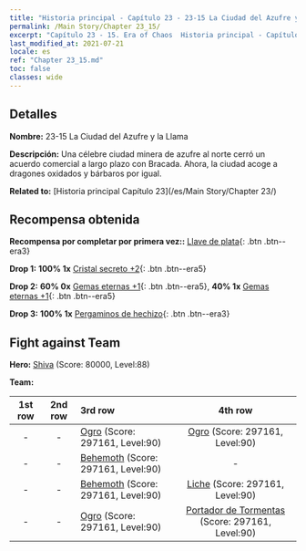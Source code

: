 ```yaml
---
title: "Historia principal - Capítulo 23 - 23-15 La Ciudad del Azufre y la Llama"
permalink: /Main Story/Chapter 23_15/
excerpt: "Capítulo 23 - 15. Era of Chaos  Historia principal - Capítulo 23_15. 23-15 La Ciudad del Azufre y la Llama"
last_modified_at: 2021-07-21
locale: es
ref: "Chapter 23_15.md"
toc: false
classes: wide
---
```


## Detalles

 **Nombre:** 23-15 La Ciudad del Azufre y la Llama

 **Descripción:** Una célebre ciudad minera de azufre al norte cerró un acuerdo comercial a largo plazo con Bracada. Ahora, la ciudad acoge a dragones oxidados y bárbaros por igual.

 **Related to:** [Historia principal Capítulo 23](/es/Main Story/Chapter 23/)

## Recompensa obtenida

 **Recompensa por completar por primera vez::** [Llave de plata](/ItemsES/con_693/){: .btn .btn--era3}

 **Drop 1:** **100% 1x** [Cristal secreto +2](/ItemsES/mat_80/){: .btn .btn--era5}

 **Drop 2:** **60% 0x** [Gemas eternas +1](/ItemsES/mat_72/){: .btn .btn--era5}, **40% 1x** [Gemas eternas +1](/ItemsES/mat_72/){: .btn .btn--era5}

 **Drop 3:** **100% 1x** [Pergaminos de hechizo](/ItemsES/con_694/){: .btn .btn--era3}


## Fight against Team
 **Hero:** [Shiva](/es/heroes/Shiva/) (Score: 80000, Level:88)

 **Team:**


  | 1st row | 2nd row | 3rd row | 4th row |
  |:----:|:----:|:----|:----:|
  | - | - | [Ogro](/es/units/Ogre/) (Score: 297161, Level:90)  | [Ogro](/es/units/Ogre/) (Score: 297161, Level:90)  |
  | - | - | [Behemoth](/es/units/Behemoth/) (Score: 297161, Level:90)  | - |
  | - | - | [Behemoth](/es/units/Behemoth/) (Score: 297161, Level:90)  | [Liche](/es/units/Lich/) (Score: 297161, Level:90)  |
  | - | - | [Ogro](/es/units/Ogre/) (Score: 297161, Level:90)  | [Portador de Tormentas](/es/units/Stormbringer/) (Score: 297161, Level:90)  |


